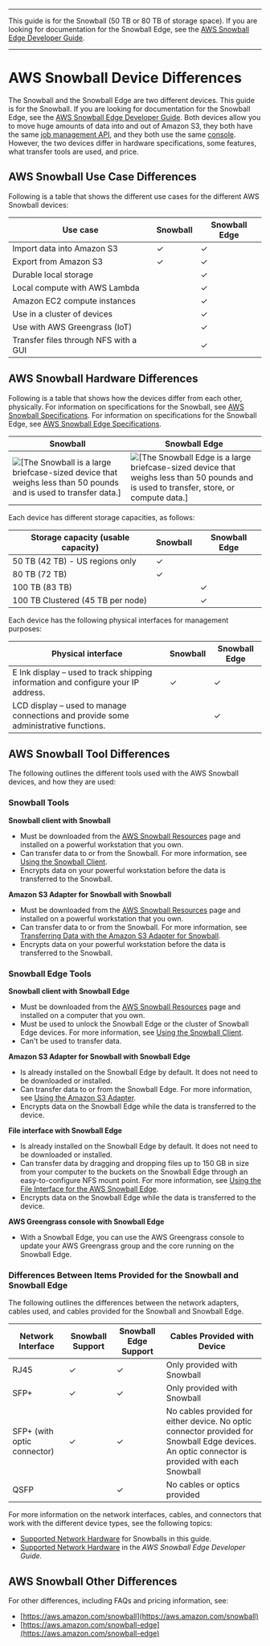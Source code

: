 --------

This guide is for the Snowball \(50 TB or 80 TB of storage space\)\. If you are looking for documentation for the Snowball Edge, see the [AWS Snowball Edge Developer Guide](http://docs.aws.amazon.com/snowball/latest/developer-guide/whatisedge.html)\.

--------

# AWS Snowball Device Differences<a name="device-differences"></a>

The Snowball and the Snowball Edge are two different devices\. This guide is for the Snowball\. If you are looking for documentation for the Snowball Edge, see the [AWS Snowball Edge Developer Guide](http://docs.aws.amazon.com/snowball/latest/developer-guide/whatisedge.html)\. Both devices allow you to move huge amounts of data into and out of Amazon S3, they both have the same [job management API](http://docs.aws.amazon.com/snowball/latest/api-reference/api-reference.html), and they both use the same [console](https://console.aws.amazon.com/importexport)\. However, the two devices differ in hardware specifications, some features, what transfer tools are used, and price\.

## AWS Snowball Use Case Differences<a name="usecase-differences"></a>

Following is a table that shows the different use cases for the different AWS Snowball devices:


| Use case | Snowball | Snowball Edge | 
| --- | --- | --- | 
| Import data into Amazon S3 | ✓ | ✓ | 
| Export from Amazon S3 | ✓ | ✓ | 
| Durable local storage |  | ✓ | 
| Local compute with AWS Lambda |  | ✓ | 
| Amazon EC2 compute instances |  | ✓ | 
| Use in a cluster of devices |  | ✓ | 
| Use with AWS Greengrass \(IoT\) |  | ✓ | 
| Transfer files through NFS with a GUI |  | ✓ | 

## AWS Snowball Hardware Differences<a name="hardware-differences"></a>

Following is a table that shows how the devices differ from each other, physically\. For information on specifications for the Snowball, see [AWS Snowball Specifications](specifications.md)\. For information on specifications for the Snowball Edge, see [AWS Snowball Edge Specifications](http://docs.aws.amazon.com/snowball/latest/developer-guide/specifications.html)\.


| Snowball | Snowball Edge | 
| --- | --- | 
|  ![\[The Snowball is a large briefcase-sized device that weighs less than 50 pounds and is used to transfer data.\]](http://docs.aws.amazon.com/snowball/latest/ug/images/Snowball-closed-600w.png)  |  ![\[The Snowball Edge is a large briefcase-sized device that weighs less than 50 pounds and is used to transfer, store, or compute data.\]](http://docs.aws.amazon.com/snowball/latest/ug/images/SnowballEdgeAppliance.png)  | 

Each device has different storage capacities, as follows:


| Storage capacity \(usable capacity\) | Snowball | Snowball Edge | 
| --- | --- | --- | 
|  50 TB \(42 TB\) \- US regions only  | ✓ |  | 
|  80 TB \(72 TB\)  | ✓ |  | 
|  100 TB \(83 TB\)  |  | ✓ | 
|  100 TB Clustered \(45 TB per node\)  |  | ✓ | 

Each device has the following physical interfaces for management purposes:


| Physical interface | Snowball | Snowball Edge | 
| --- | --- | --- | 
| E Ink display – used to track shipping information and configure your IP address\. | ✓ | ✓ | 
| LCD display – used to manage connections and provide some administrative functions\. |  | ✓ | 

## AWS Snowball Tool Differences<a name="tool-differences"></a>

The following outlines the different tools used with the AWS Snowball devices, and how they are used:

### Snowball Tools<a name="tool-differences-snowball"></a>

**Snowball client with Snowball**
+ Must be downloaded from the [AWS Snowball Resources](http://aws.amazon.com/snowball/resources/) page and installed on a powerful workstation that you own\.
+ Can transfer data to or from the Snowball\. For more information, see [Using the Snowball Client](using-client.md)\.
+ Encrypts data on your powerful workstation before the data is transferred to the Snowball\.

**Amazon S3 Adapter for Snowball with Snowball**
+ Must be downloaded from the [AWS Snowball Resources](http://aws.amazon.com/snowball/resources/) page and installed on a powerful workstation that you own\.
+ Can transfer data to or from the Snowball\. For more information, see [Transferring Data with the Amazon S3 Adapter for Snowball](snowball-transfer-adapter.md)\.
+ Encrypts data on your powerful workstation before the data is transferred to the Snowball\.

### Snowball Edge Tools<a name="tool-differences-edge"></a>

**Snowball client with Snowball Edge**
+ Must be downloaded from the [AWS Snowball Resources](http://aws.amazon.com/snowball/resources/) page and installed on a computer that you own\.
+ Must be used to unlock the Snowball Edge or the cluster of Snowball Edge devices\. For more information, see [Using the Snowball Client](http://docs.aws.amazon.com/snowball/latest/developer-guide/using-client.html)\.
+ Can't be used to transfer data\.

**Amazon S3 Adapter for Snowball with Snowball Edge**
+ Is already installed on the Snowball Edge by default\. It does not need to be downloaded or installed\.
+ Can transfer data to or from the Snowball Edge\. For more information, see [Using the Amazon S3 Adapter](http://docs.aws.amazon.com/snowball/latest/developer-guide/using-adapter.html)\.
+ Encrypts data on the Snowball Edge while the data is transferred to the device\.

**File interface with Snowball Edge**
+ Is already installed on the Snowball Edge by default\. It does not need to be downloaded or installed\.
+ Can transfer data by dragging and dropping files up to 150 GB in size from your computer to the buckets on the Snowball Edge through an easy\-to\-configure NFS mount point\. For more information, see [Using the File Interface for the AWS Snowball Edge](http://docs.aws.amazon.com/snowball/latest/developer-guide/using-fileinterface.html)\.
+ Encrypts data on the Snowball Edge while the data is transferred to the device\.

**AWS Greengrass console with Snowball Edge**
+ With a Snowball Edge, you can use the AWS Greengrass console to update your AWS Greengrass group and the core running on the Snowball Edge\.

### Differences Between Items Provided for the Snowball and Snowball Edge<a name="network-differences"></a>

The following outlines the differences between the network adapters, cables used, and cables provided for the Snowball and Snowball Edge\.


| Network Interface | Snowball Support | Snowball Edge Support | Cables Provided with Device | 
| --- | --- | --- | --- | 
| RJ45 | ✓ | ✓ | Only provided with Snowball | 
| SFP\+ | ✓ | ✓ | Only provided with Snowball | 
| SFP\+ \(with optic connector\) | ✓ | ✓ | No cables provided for either device\. No optic connector provided for Snowball Edge devices\. An optic connector is provided with each Snowball | 
| QSFP |   | ✓ | No cables or optics provided | 

For more information on the network interfaces, cables, and connectors that work with the different device types, see the following topics:
+ [Supported Network Hardware](specifications.md#network-hardware) for Snowballs in this guide\.
+ [Supported Network Hardware](http://docs.aws.amazon.com/snowball/latest/developer-guide/specifications.html#network-hardware) in the *AWS Snowball Edge Developer Guide\.*

## AWS Snowball Other Differences<a name="other-differences"></a>

For other differences, including FAQs and pricing information, see:
+ [https://aws.amazon.com/snowball](https://aws.amazon.com/snowball)
+ [https://aws.amazon.com/snowball-edge](https://aws.amazon.com/snowball-edge)